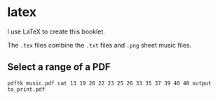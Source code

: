 # latex

I use LaTeX to create this booklet.

The `.tex` files combine the `.txt` files and `.png` sheet music files.



## Select a range of a PDF

```
pdftk music.pdf cat 13 19 20 22 23 25 26 33 35 37 39 40 48 output to_print.pdf
```
